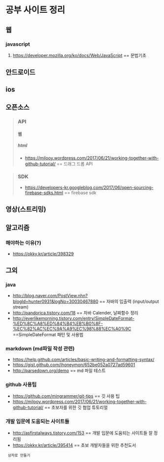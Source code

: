공부 사이트 정리
==================
## 웹
 ### javascript
 1. https://developer.mozilla.org/ko/docs/Web/JavaScript
 == 문법기초
## 안드로이드
## ios
## 오픈소스
 >### API
  >#### 웹
   >##### html
   >* https://milooy.wordpress.com/2017/06/21/working-together-with-github-tutorial/
   == 드래그 드롭 API

> ### SDK
>* https://developers-kr.googleblog.com/2017/06/open-sourcing-firebase-sdks.html
== firebase sdk

## 영상(스트리밍)
## 알고리즘
 ### 해야하는 이유(?)
 * https://okky.kr/article/398329
## 그외
 ### java

 * http://blog.naver.com/PostView.nhn?blogId=hunter0931&logNo=30030467880
 == 자바의 입출력 (input/output stream)
 * http://pandorica.tistory.com/18
 == 자바 Calender, 날짜함수 정리
 * http://everlikemorning.tistory.com/entry/SimpleDateFormat-%ED%8C%A8%ED%84%B4%EB%B0%8F-%EC%82%AC%EC%9A%A9%EC%98%88%EC%A0%9C
 ==SimpleDateFormat 패턴 및 사용법

 ### markdown (md파일 작성 관련)
 * https://help.github.com/articles/basic-writing-and-formatting-syntax/
 * https://gist.github.com/ihoneymon/652be052a0727ad59601
 * http://parsedown.org/demo
 == md 파일 테스트

  ### github 사용팁
 * https://github.com/mingrammer/git-tips
 == 깃 사용 팁
 * https://milooy.wordpress.com/2017/06/21/working-together-with-github-tutorial/
 == 초보자를 위한 깃 협업 튜토리얼

 ### 개발 입문에 도움되는 사이트들
 * http://asfirstalways.tistory.com/153
 == 개발 입문에 도움되는 사이트들 잘 정리됨
 * https://okky.kr/article/395414
 == 초보 개발자들을 위한 추천도서

  ``` 상자로 만들기```
